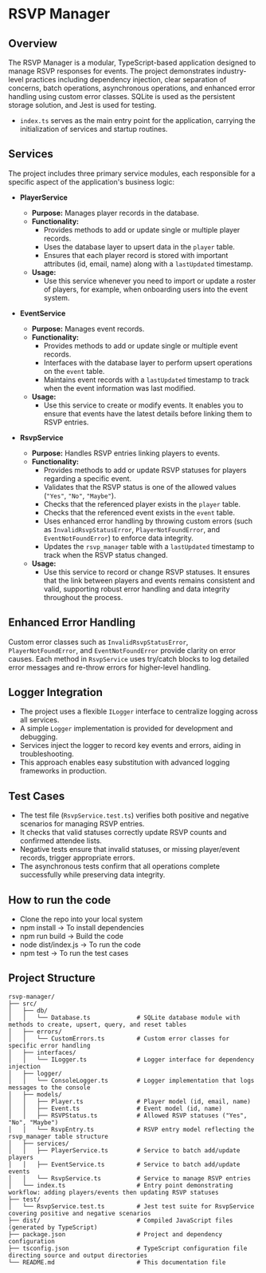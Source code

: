# RSVP Manager

## Overview

The RSVP Manager is a modular, TypeScript-based application designed to manage RSVP responses for events. The project demonstrates industry-level practices including dependency injection, clear separation of concerns, batch operations, asynchronous operations, and enhanced error handling using custom error classes. SQLite is used as the persistent storage solution, and Jest is used for testing.

-   `index.ts` serves as the main entry point for the application, carrying the initialization of services and startup routines.

## Services

The project includes three primary service modules, each responsible for a specific aspect of the application's business logic:

-   **PlayerService**
    -   **Purpose:** Manages player records in the database.
    -   **Functionality:**
        -   Provides methods to add or update single or multiple player records.
        -   Uses the database layer to upsert data in the `player` table.
        -   Ensures that each player record is stored with important attributes (id, email, name) along with a `lastUpdated` timestamp.
    -   **Usage:**
        -   Use this service whenever you need to import or update a roster of players, for example, when onboarding users into the event system.

-   **EventService**
    -   **Purpose:** Manages event records.
    -   **Functionality:**
        -   Provides methods to add or update single or multiple event records.
        -   Interfaces with the database layer to perform upsert operations on the `event` table.
        -   Maintains event records with a `lastUpdated` timestamp to track when the event information was last modified.
    -   **Usage:**
        -   Use this service to create or modify events. It enables you to ensure that events have the latest details before linking them to RSVP entries.

-   **RsvpService**
    -   **Purpose:** Handles RSVP entries linking players to events.
    -   **Functionality:**
        -   Provides methods to add or update RSVP statuses for players regarding a specific event.
        -   Validates that the RSVP status is one of the allowed values (`"Yes"`, `"No"`, `"Maybe"`).
        -   Checks that the referenced player exists in the `player` table.
        -   Checks that the referenced event exists in the `event` table.
        -   Uses enhanced error handling by throwing custom errors (such as `InvalidRsvpStatusError`, `PlayerNotFoundError`, and `EventNotFoundError`) to enforce data integrity.
        -   Updates the `rsvp_manager` table with a `lastUpdated` timestamp to track when the RSVP status changed.
    -   **Usage:**
        -   Use this service to record or change RSVP statuses. It ensures that the link between players and events remains consistent and valid, supporting robust error handling and data integrity throughout the process.

## Enhanced Error Handling

Custom error classes such as `InvalidRsvpStatusError`, `PlayerNotFoundError`, and `EventNotFoundError` provide clarity on error causes. Each method in `RsvpService` uses try/catch blocks to log detailed error messages and re-throw errors for higher-level handling.

## Logger Integration

-   The project uses a flexible `ILogger` interface to centralize logging across all services.
-   A simple `Logger` implementation is provided for development and debugging.
-   Services inject the logger to record key events and errors, aiding in troubleshooting.
-   This approach enables easy substitution with advanced logging frameworks in production.

## Test Cases

-   The test file (`RsvpService.test.ts`) verifies both positive and negative scenarios for managing RSVP entries.
-   It checks that valid statuses correctly update RSVP counts and confirmed attendee lists.
-   Negative tests ensure that invalid statuses, or missing player/event records, trigger appropriate errors.
-   The asynchronous tests confirm that all operations complete successfully while preserving data integrity.

## How to run the code

-   Clone the repo into your local system
-   npm install -> To install dependencies
-   npm run build -> Build the code
-   node dist/index.js -> To run the code
-   npm test -> To run the test cases

## Project Structure

```text
rsvp-manager/
├── src/
│   ├── db/
│   │   └── Database.ts             # SQLite database module with methods to create, upsert, query, and reset tables
│   ├── errors/
│   │   └── CustomErrors.ts         # Custom error classes for specific error handling
│   ├── interfaces/
│   │   └── ILogger.ts              # Logger interface for dependency injection
│   ├── logger/
│   │   └── ConsoleLogger.ts        # Logger implementation that logs messages to the console
│   ├── models/
│   │   ├── Player.ts               # Player model (id, email, name)
│   │   ├── Event.ts                # Event model (id, name)
│   │   ├── RSVPStatus.ts           # Allowed RSVP statuses ("Yes", "No", "Maybe")
│   │   └── RsvpEntry.ts            # RSVP entry model reflecting the rsvp_manager table structure
│   ├── services/
│   │   ├── PlayerService.ts        # Service to batch add/update players
│   │   ├── EventService.ts         # Service to batch add/update events
│   │   └── RsvpService.ts          # Service to manage RSVP entries
│   └── index.ts                    # Entry point demonstrating workflow: adding players/events then updating RSVP statuses
├── test/
│   └── RsvpService.test.ts         # Jest test suite for RsvpService covering positive and negative scenarios
├── dist/                           # Compiled JavaScript files (generated by TypeScript)
├── package.json                    # Project and dependency configuration
├── tsconfig.json                   # TypeScript configuration file directing source and output directories
└── README.md                       # This documentation file